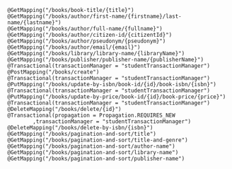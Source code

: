 	@GetMapping("/books/book-title/{title}")
    @GetMapping("/books/author/first-name/{firstname}/last-name/{lastname}")
    @GetMapping("/books/author/full-name/{fullname}")
    @GetMapping("/books/author/citizen-id/{citizentId}")
    @GetMapping("/books/author/pseudonym/{pseudonym}")
    @GetMapping("/books/author/email/{email}")
    @GetMapping("/books/library/library-name/{libraryName}")
    @GetMapping("/books/publisher/publisher-name/{publisherName}")
    @Transactional(transactionManager = "studentTransactionManager")
    @PostMapping("/books/create")
    @Transactional(transactionManager = "studentTransactionManager")
    @PutMapping("/books/update-by-isbn/book-id/{id}/book-isbn/{isbn}")
    @Transactional(transactionManager = "studentTransactionManager")
    @PutMapping("/books/update-by-price/book-id/{id}/book-price/{price}")
    @Transactional(transactionManager = "studentTransactionManager")
    @DeleteMapping("/books/delete/{id}")
    @Transactional(propagation = Propagation.REQUIRES_NEW
            ,transactionManager = "studentTransactionManager")
    @DeleteMapping("/books/delete-by-isbn/{isbn}")
    @GetMapping("/books/pagination-and-sort/title")
    @GetMapping("/books/pagination-and-sort/title-and-genre")
    @GetMapping("/books/pagination-and-sort/author-name")
    @GetMapping("/books/pagination-and-sort/library-name")
    @GetMapping("/books/pagination-and-sort/publisher-name")